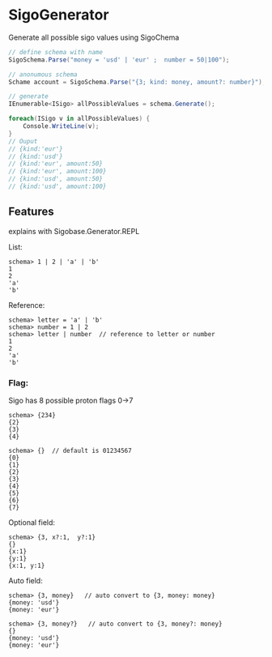 ﻿# SigoGenerator
Generate all possible sigo values using SigoChema

```cs
// define schema with name
SigoSchema.Parse("money = 'usd' | 'eur' ;  number = 50|100");

// anonumous schema
Schame account = SigoSchema.Parse("{3; kind: money, amount?: number}");

// generate
IEnumerable<ISigo> allPossibleValues = schema.Generate();

foreach(ISigo v in allPossibleValues) {
	Console.WriteLine(v);
}
// Ouput
// {kind:'eur'}
// {kind:'usd'}
// {kind:'eur', amount:50}
// {kind:'eur', amount:100}
// {kind:'usd', amount:50}
// {kind:'usd', amount:100}

```

## Features
explains with Sigobase.Generator.REPL

List:
```
schema> 1 | 2 | 'a' | 'b'
1
2
'a'
'b'
```

Reference:
```
schema> letter = 'a' | 'b'
schema> number = 1 | 2
schema> letter | number  // reference to letter or number
1
2
'a'
'b'
```

### Flag:
Sigo has 8 possible proton flags 0->7

```
schema> {234}
{2}
{3}
{4}

schema> {}  // default is 01234567
{0}
{1}
{2}
{3}
{4}
{5}
{6}
{7}
```

Optional field:
```
schema> {3, x?:1,  y?:1}
{}
{x:1}
{y:1}
{x:1, y:1}
```

Auto field:
```
schema> {3, money}   // auto convert to {3, money: money}
{money: 'usd'}
{money: 'eur'}

schema> {3, money?}   // auto convert to {3, money?: money}
{}
{money: 'usd'}
{money: 'eur'}
```